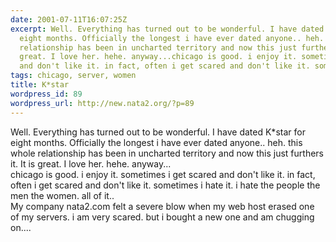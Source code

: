 ```yaml
---
date: 2001-07-11T16:07:25Z
excerpt: Well. Everything has turned out to be wonderful. I have dated K*star for
  eight months. Officially the longest i have ever dated anyone.. heh. this whole
  relationship has been in uncharted territory and now this just furthers it. It is
  great. I love her. hehe. anyway...chicago is good. i enjoy it. sometimes i get scared
  and don't like it. in fact, often i get scared and don't like it. someti...
tags: chicago, server, women
title: K*star
wordpress_id: 89
wordpress_url: http://new.nata2.org/?p=89
---
```


Well. Everything has turned out to be wonderful. I have dated K*star for eight months. Officially the longest i have ever dated anyone.. heh. this whole relationship has been in uncharted territory and now this just furthers it. It is great. I love her. hehe. anyway...<br>chicago is good. i enjoy it. sometimes i get scared and don't like it. in fact, often i get scared and don't like it. sometimes i hate it. i hate the people the men the women. all of it..<br>
My company nata2.com felt a severe blow when my web host erased one of my servers. i am very scared. but i bought a new one and am chugging on....

